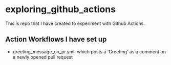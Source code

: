 # exploring_github_actions
This is repo that I have created to experiment with Github Actions.

## Action Workflows I have set up
* greeting_message_on_pr.yml: which posts a 'Greeting' as a comment on a newly opened pull request
